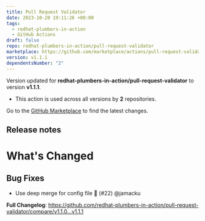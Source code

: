```yaml
---
title: Pull Request Validator
date: 2023-10-20 19:11:26 +00:00
tags:
  - redhat-plumbers-in-action
  - GitHub Actions
draft: false
repo: redhat-plumbers-in-action/pull-request-validator
marketplace: https://github.com/marketplace/actions/pull-request-validator
version: v1.1.1
dependentsNumber: "2"
---
```



Version updated for **redhat-plumbers-in-action/pull-request-validator** to version **v1.1.1**.
- This action is used across all versions by **2** repositories.

Go to the [GitHub Marketplace](https://github.com/marketplace/actions/pull-request-validator) to find the latest changes.

## Release notes

# What's Changed

## Bug Fixes

* Use deep merge for config file :crossed_fingers:  (#22) @jamacku

**Full Changelog**: https://github.com/redhat-plumbers-in-action/pull-request-validator/compare/v1.1.0...v1.1.1

